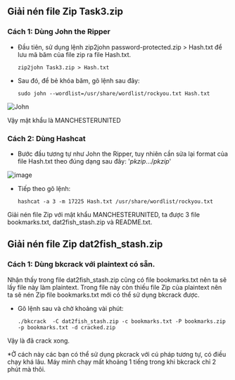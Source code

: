 ## Giải nén file Zip Task3.zip
### Cách 1: Dùng John the Ripper
-	Đầu tiên, sử dụng lệnh zip2john password-protected.zip > Hash.txt để lưu mã băm của file zip ra file Hash.txt.

		zip2john Task3.zip > Hash.txt

-	Sau đó, để bẻ khóa băm, gõ lệnh sau đây:

		sudo john --wordlist=/usr/share/wordlist/rockyou.txt Hash.txt

![John](https://user-images.githubusercontent.com/103044792/235297166-01958716-5734-4b11-b073-e47a5bbcbc83.png)

Vậy mật khẩu là MANCHESTERUNITED

### Cách 2: Dùng Hashcat
-   Bước đầu tương tự như John the Ripper, tuy nhiên cần sửa lại format của file Hash.txt theo đúng dạng sau đây: '$pkzip$...$/pkzip$'

![image](https://user-images.githubusercontent.com/103044792/235297502-3c1222c0-5606-40e0-9a46-fa6e4ce1979f.png)

-   Tiếp theo gõ lệnh:

        hashcat -a 3 -m 17225 Hash.txt /usr/share/wordlist/rockyou.txt

Giải nén file Zip với mật khẩu MANCHESTERUNITED, ta được 3 file bookmarks.txt, dat2fish_stash.zip và README.txt.

##

## Giải nén file Zip dat2fish_stash.zip
### Cách 1: Dùng bkcrack với plaintext có sẵn.
Nhận thấy trong file dat2fish_stash.zip cũng có file bookmarks.txt nên ta sẽ lấy file này làm plaintext. Trong file này còn thiếu file Zip của plaintext nên ta sẽ nén Zip file bookmarks.txt mới có thể sử dụng bkcrack được. 

-   Gõ lệnh sau và chờ khoảng vài phút:

        ./bkcrack  -C dat2fish_stash.zip -c bookmarks.txt -P bookmarks.zip -p bookmarks.txt -d cracked.zip

Vậy là đã crack xong.

*Ở cách này các bạn có thể sử dụng pkcrack với cú pháp tương tự, có điều chạy khá lâu. Máy mình chạy mất khoảng 1 tiếng trong khi bkcrack chỉ 2 phút mà thôi.

